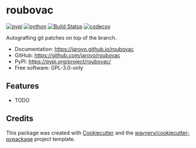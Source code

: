 # roubovac


[![pypi](https://img.shields.io/pypi/v/roubovac.svg)](https://pypi.org/project/roubovac/)
[![python](https://img.shields.io/pypi/pyversions/roubovac.svg)](https://pypi.org/project/roubovac/)
[![Build Status](https://github.com/jarovo/roubovac/actions/workflows/dev.yml/badge.svg)](https://github.com/jarovo/roubovac/actions/workflows/dev.yml)
[![codecov](https://codecov.io/gh/jarovo/roubovac/branch/main/graphs/badge.svg)](https://codecov.io/github/jarovo/roubovac)



Autografting git patches on top of the branch.


* Documentation: <https://jarovo.github.io/roubovac>
* GitHub: <https://github.com/jarovo/roubovac>
* PyPI: <https://pypi.org/project/roubovac/>
* Free software: GPL-3.0-only


## Features

* TODO

## Credits

This package was created with [Cookiecutter](https://github.com/audreyr/cookiecutter) and the [waynerv/cookiecutter-pypackage](https://github.com/waynerv/cookiecutter-pypackage) project template.
